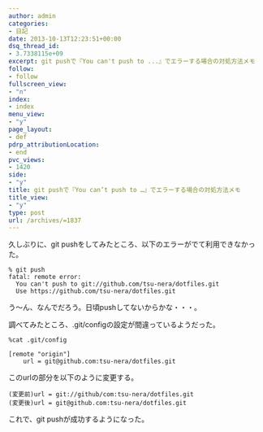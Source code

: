 ```yaml
---
author: admin
categories:
- 日記
date: 2013-10-13T12:23:51+00:00
dsq_thread_id:
- 3.7338115e+09
excerpt: git pushで『You can't push to ...』でエラーする場合の対処方法メモ
follow:
- follow
fullscreen_view:
- "n"
index:
- index
menu_view:
- "y"
page_layout:
- def
pdrp_attributionLocation:
- end
pvc_views:
- 1420
side:
- "y"
title: git pushで『You can’t push to …』でエラーする場合の対処方法メモ
title_view:
- "y"
type: post
url: /archives/=1837
---
```


<!--:ja-->

久しぶりに、git pushをしてみたところ、以下のエラーがでて利用できなかった。

    % git push
    fatal: remote error:
      You can't push to git://github.com/tsu-nera/dotfiles.git
      Use https://github.com/tsu-nera/dotfiles.git
    

う～ん、なんでだろう。日頃pushしてないからかな・・・。

調べてみたところ、.git/configの設定が間違っているようだった。

    %cat .git/config
    
    [remote "origin"]
        url = git@github.com:tsu-nera/dotfiles.git
    

このurlの部分を以下のように変更する。

    (変更前)url = git://github/com:tsu-nera/dotfiles.git
    (変更後)url = git@github.com:tsu-nera/dotfiles.git
    

これで、git pushが成功するようになった。

<!--:-->